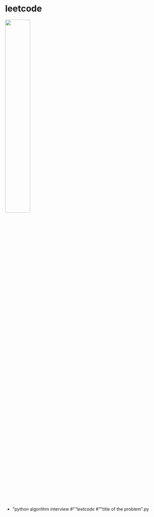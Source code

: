 # leetcode

<img src = "http://image.kyobobook.co.kr/images/book/xlarge/178/x9791189909178.jpg" width="40%">

* "python algorithm interview #"_"leetcode #"_"title of the problem".py
